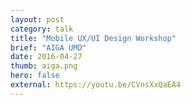 ```yaml
---
layout: post
category: talk
title: "Mobile UX/UI Design Workshop"
brief: "AIGA UMD"
date: 2016-04-27
thumb: aiga.png
hero: false
external: https://youtu.be/CVnsXxQaEA4
---
```

